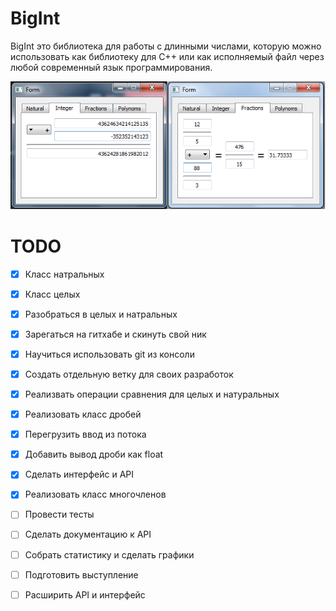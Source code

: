 # BigInt
BigInt это библиотека для работы с длинными числами, которую можно использовать как библиотеку для C++ или как исполняемый файл через любой современный язык программирования. 

![Screenshoot](PythonBigCalc/screenshoot.png)

# TODO

- [X] Класс натральных
- [X] Класс целых
- [X] Разобраться в целых и натральных
- [X] Зарегаться на гитхабе и скинуть свой ник
- [X] Научиться использовать git из консоли
- [X] Создать отдельную ветку для своих разработок
- [X] Реализвать операции сравнения для целых и натуральных
- [X] Реализовать класс дробей
- [X] Перегрузить ввод из потока
- [X] Добавить вывод дроби как float
- [X] Сделать интерфейс и API
- [X] Реализовать класс многочленов
- [ ] Провести тесты
- [ ] Сделать документацию к API
- [ ] Собрать статистику и сделать графики
- [ ] Подготовить выступление
- [ ] Расширить API и интерфейс


